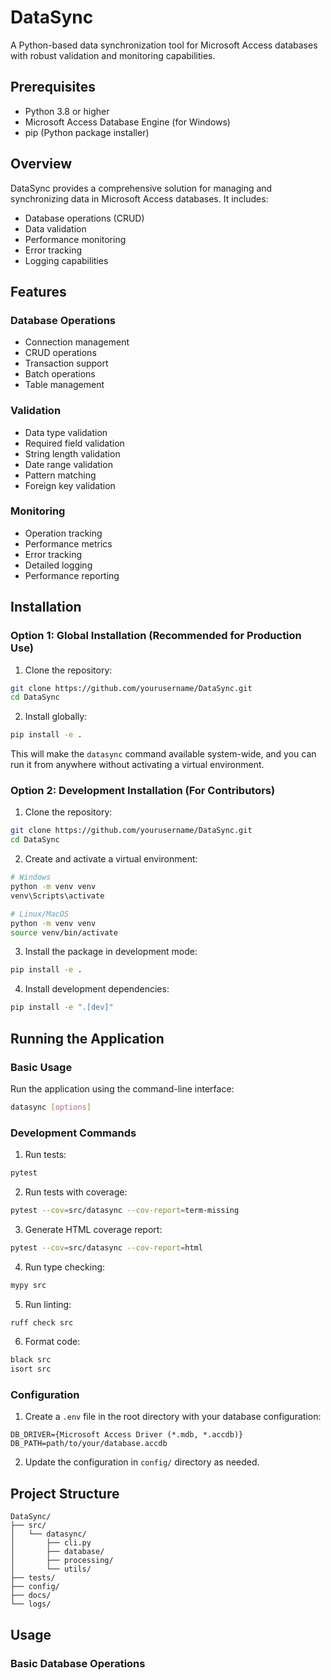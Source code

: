 # DataSync

A Python-based data synchronization tool for Microsoft Access databases with robust validation and monitoring capabilities.

## Prerequisites

- Python 3.8 or higher
- Microsoft Access Database Engine (for Windows)
- pip (Python package installer)

## Overview

DataSync provides a comprehensive solution for managing and synchronizing data in Microsoft Access databases. It includes:

- Database operations (CRUD)
- Data validation
- Performance monitoring
- Error tracking
- Logging capabilities

## Features

### Database Operations
- Connection management
- CRUD operations
- Transaction support
- Batch operations
- Table management

### Validation
- Data type validation
- Required field validation
- String length validation
- Date range validation
- Pattern matching
- Foreign key validation

### Monitoring
- Operation tracking
- Performance metrics
- Error tracking
- Detailed logging
- Performance reporting

## Installation

### Option 1: Global Installation (Recommended for Production Use)

1. Clone the repository:
```bash
git clone https://github.com/yourusername/DataSync.git
cd DataSync
```

2. Install globally:
```bash
pip install -e .
```

This will make the `datasync` command available system-wide, and you can run it from anywhere without activating a virtual environment.

### Option 2: Development Installation (For Contributors)

1. Clone the repository:
```bash
git clone https://github.com/yourusername/DataSync.git
cd DataSync
```

2. Create and activate a virtual environment:
```bash
# Windows
python -m venv venv
venv\Scripts\activate

# Linux/MacOS
python -m venv venv
source venv/bin/activate
```

3. Install the package in development mode:
```bash
pip install -e .
```

4. Install development dependencies:
```bash
pip install -e ".[dev]"
```

## Running the Application

### Basic Usage

Run the application using the command-line interface:
```bash
datasync [options]
```

### Development Commands

1. Run tests:
```bash
pytest
```

2. Run tests with coverage:
```bash
pytest --cov=src/datasync --cov-report=term-missing
```

3. Generate HTML coverage report:
```bash
pytest --cov=src/datasync --cov-report=html
```

4. Run type checking:
```bash
mypy src
```

5. Run linting:
```bash
ruff check src
```

6. Format code:
```bash
black src
isort src
```

### Configuration

1. Create a `.env` file in the root directory with your database configuration:
```
DB_DRIVER={Microsoft Access Driver (*.mdb, *.accdb)}
DB_PATH=path/to/your/database.accdb
```

2. Update the configuration in `config/` directory as needed.

## Project Structure

```
DataSync/
├── src/
│   └── datasync/
│       ├── cli.py
│       ├── database/
│       ├── processing/
│       └── utils/
├── tests/
├── config/
├── docs/
└── logs/
```

## Usage

### Basic Database Operations

```